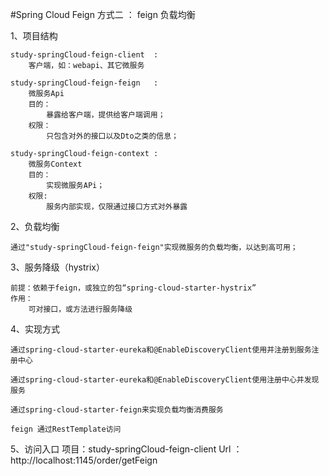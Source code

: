 #Spring Cloud Feign
方式二 ： feign 负载均衡
    
1、项目结构
    
    study-springCloud-feign-client  : 
        客户端，如：webapi、其它微服务
        
    study-springCloud-feign-feign   :
        微服务Api
        目的：
            暴露给客户端，提供给客户端调用；
        权限：
            只包含对外的接口以及Dto之类的信息；
        
    study-springCloud-feign-context :
        微服务Context
        目的：
            实现微服务APi；
        权限:
            服务内部实现，仅限通过接口方式对外暴露
            
2、负载均衡

    通过"study-springCloud-feign-feign"实现微服务的负载均衡，以达到高可用；
    
3、服务降级（hystrix）

    前提：依赖于feign，或独立的包“spring-cloud-starter-hystrix”
    作用：
        可对接口，或方法进行服务降级

4、实现方式

    通过spring-cloud-starter-eureka和@EnableDiscoveryClient使用并注册到服务注册中心
    
    通过spring-cloud-starter-eureka和@EnableDiscoveryClient使用注册中心并发现服务
    
    通过spring-cloud-starter-feign来实现负载均衡消费服务
    
    feign 通过RestTemplate访问     

5、访问入口
    项目：study-springCloud-feign-client
    Url ：http://localhost:1145/order/getFeign